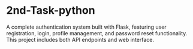 # 2nd-Task-python
A complete authentication system built with Flask, featuring user registration, login, profile management, and password reset functionality. This project includes both API endpoints and web interface.
